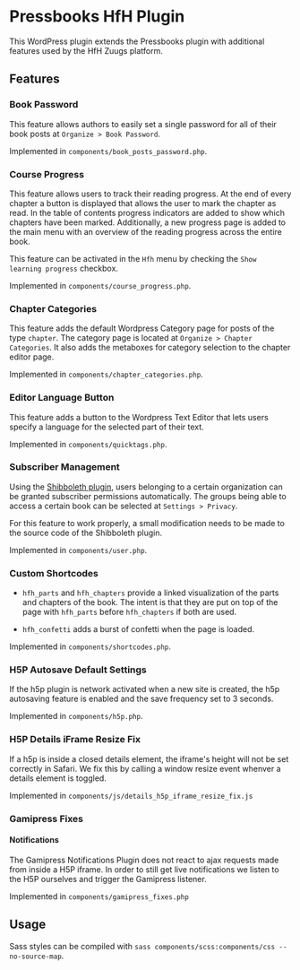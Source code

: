 # Pressbooks HfH Plugin

This WordPress plugin extends the Pressbooks plugin with additional features used by the HfH Zuugs platform.

## Features

### Book Password

This feature allows authors to easily set a single password for all of their book posts at `Organize > Book Password`.

Implemented in `components/book_posts_password.php`.

### Course Progress

This feature allows users to track their reading progress. At the end of every chapter a button is displayed that allows the user to mark the chapter as read.
In the table of contents progress indicators are added to show which chapters have been marked. Additionally, a new progress page is added to the main menu with an overview of the reading progress across the entire book.

This feature can be activated in the `Hfh` menu by checking the `Show learning progress` checkbox.

Implemented in `components/course_progress.php`.

### Chapter Categories

This feature adds the default Wordpress Category page for posts of the type `chapter`. The category page is located at `Organize > Chapter Categories`. It also adds the metaboxes for category selection to the chapter editor page.

Implemented in `components/chapter_categories.php`.

### Editor Language Button

This feature adds a button to the Wordpress Text Editor that lets users specify a language for the selected part of their text.

Implemented in `components/quicktags.php`.

### Subscriber Management

Using the [Shibboleth plugin](https://wordpress.org/plugins/shibboleth/), users belonging to a certain organization can be granted subscriber permissions automatically. The groups being able to access a certain book can be selected at `Settings > Privacy`.

For this feature to work properly, a small modification needs to be made to the source code of the Shibboleth plugin.

Implemented in `components/user.php`.

### Custom Shortcodes

- `hfh_parts` and `hfh_chapters` provide a linked visualization of the parts and chapters of the book. The intent is that they are put on top of the page with `hfh_parts` before `hfh_chapters` if both are used.

- `hfh_confetti` adds a burst of confetti when the page is loaded.

Implemented in `components/shortcodes.php`.

### H5P Autosave Default Settings

If the h5p plugin is network activated when a new site is created, the h5p autosaving feature is enabled and the save frequency set to 3 seconds.

Implemented in `components/h5p.php`.

### H5P Details iFrame Resize Fix

If a h5p is inside a closed details element, the iframe's height will not be set correctly in Safari.
We fix this by calling a window resize event whenver a details element is toggled.

Implemented in `components/js/details_h5p_iframe_resize_fix.js`

### Gamipress Fixes

#### Notifications

The Gamipress Notifications Plugin does not react to ajax requests made from inside a H5P iframe.
In order to still get live notifications we listen to the H5P ourselves and trigger the Gamipress listener.

Implemented in `components/gamipress_fixes.php`

## Usage

Sass styles can be compiled with `sass components/scss:components/css --no-source-map`.
